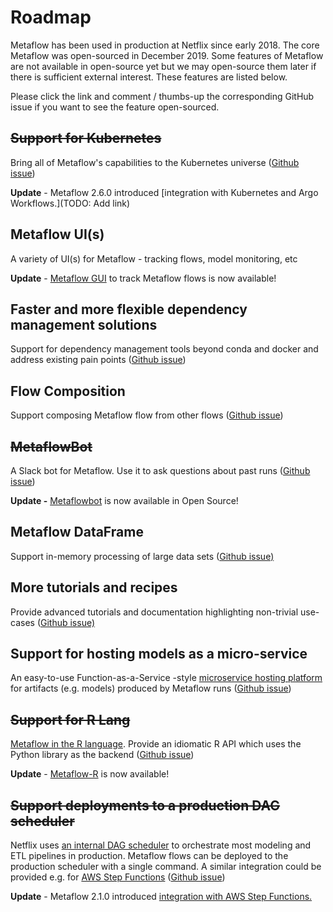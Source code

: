 # Roadmap

Metaflow has been used in production at Netflix since early 2018. The core Metaflow was open-sourced in December 2019. Some features of Metaflow are not available in open-source yet but we may open-source them later if there is sufficient external interest. These features are listed below.

Please click the link and comment / thumbs-up the corresponding GitHub issue if you want to see the feature open-sourced.

## ~~Support for Kubernetes~~

Bring all of Metaflow's capabilities to the Kubernetes universe \([Github issue](https://github.com/Netflix/metaflow/issues/50)\)

**Update** - Metaflow 2.6.0 introduced [integration with Kubernetes and Argo Workflows.](TODO: Add link)

## Metaflow UI\(s\)

A variety of UI\(s\) for Metaflow - tracking flows, model monitoring, etc

**Update** - [Metaflow GUI](https://netflixtechblog.com/open-sourcing-a-monitoring-gui-for-metaflow-75ff465f0d60) to track Metaflow flows is now available!

## Faster and more flexible dependency management solutions

Support for dependency management tools beyond conda and docker and address existing pain points \([Github issue](https://github.com/Netflix/metaflow/issues/497)\)

## Flow Composition

Support composing Metaflow flow from other flows \([Github issue](https://github.com/Netflix/metaflow/issues/245)\)

## ~~MetaflowBot~~

A Slack bot for Metaflow. Use it to ask questions about past runs \([Github issue](https://github.com/Netflix/metaflow/issues/5)\)

**Update -** [Metaflowbot](https://github.com/outerbounds/metaflowbot) is now available in Open Source!

## Metaflow DataFrame

Support in-memory processing of large data sets \([Github issue\)](https://github.com/Netflix/metaflow/issues/4)

## More tutorials and recipes

Provide advanced tutorials and documentation highlighting non-trivial use-cases \([Github issue\)](https://github.com/Netflix/metaflow/issues/49)

## Support for hosting models as a micro-service

An easy-to-use Function-as-a-Service -style [microservice hosting platform](https://www.youtube.com/watch?v=sBM5cSBGZS4) for artifacts \(e.g. models\) produced by Metaflow runs \([Github issue](https://github.com/Netflix/metaflow/issues/3)\)

## ~~Support for R Lang~~

[Metaflow in the R language](https://www.youtube.com/watch?v=lakPlz8GJcA). Provide an idiomatic R API which uses the Python library as the backend \([Github issue](https://github.com/Netflix/metaflow/issues/1)\)

**Update** - [Metaflow-R](../../v/r) is now available!

## ~~Support deployments to a production DAG scheduler~~

Netflix uses [an internal DAG scheduler](https://www.youtube.com/watch?v=0R58_tx7azY) to orchestrate most modeling and ETL pipelines in production. Metaflow flows can be deployed to the production scheduler with a single command. A similar integration could be provided e.g. for [AWS Step Functions](https://aws.amazon.com/step-functions/) \([Github issue](https://github.com/Netflix/metaflow/issues/2)\)

**Update** - Metaflow 2.1.0 introduced [integration with AWS Step Functions.](../going-to-production-with-metaflow/scheduling-metaflow-flows.md)
